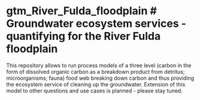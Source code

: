 # gtm_River_Fulda_floodplain # Groundwater ecosystem services - quantifying for the River Fulda floodplain
This repository allows to run process models of a three level (carbon in the form of dissolved organic carbon as a breakdown product from detritus;  microorganisms; fauna) food web breaking down carbon and thus providing the ecosystem service of cleaning up the groundwater. Extension of this model to other questions and use cases is planned - please stay tuned.
